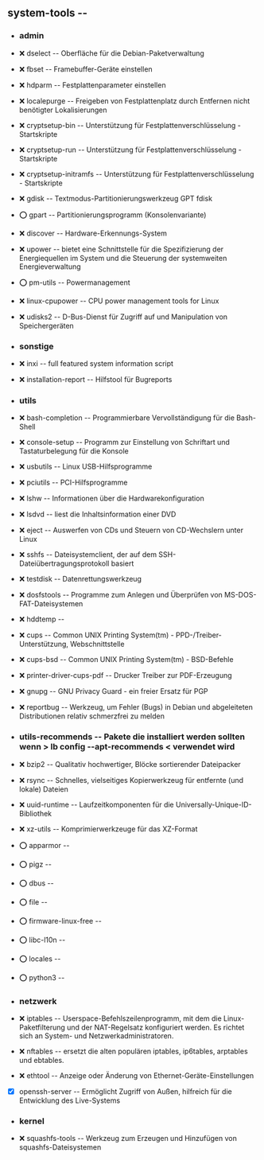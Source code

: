 ##  system-tools  -- 

- ###  admin

- :x:  dselect  --	Oberfläche für die Debian-Paketverwaltung
- :x:  fbset  --	Framebuffer-Geräte einstellen
- :x:  hdparm  --	Festplattenparameter einstellen
- :x:  localepurge  --	Freigeben von Festplattenplatz durch Entfernen nicht benötigter Lokalisierungen 
- :x:  cryptsetup-bin  --	Unterstützung für Festplattenverschlüsselung - Startskripte
- :x:  cryptsetup-run  --	Unterstützung für Festplattenverschlüsselung - Startskripte
- :x:  cryptsetup-initramfs  --	Unterstützung für Festplattenverschlüsselung - Startskripte
- :x:  gdisk  --	Textmodus-Partitionierungswerkzeug GPT fdisk
- :o:  gpart  --	Partitionierungsprogramm (Konsolenvariante)
- :x:  discover  --	Hardware-Erkennungs-System
- :x:  upower  --	bietet eine Schnittstelle für die Spezifizierung der Energiequellen im System und die Steuerung der systemweiten Energieverwaltung
- :o:  pm-utils  --	Powermanagement
- :x:  linux-cpupower  -- CPU power management tools for Linux
- :x:  udisks2  --	D-Bus-Dienst für Zugriff auf und Manipulation von Speichergeräten

- ### sonstige

- :x:  inxi  --		full featured system information script
- :x:  installation-report  --	Hilfstool für Bugreports

- ###  utils

- :x:  bash-completion  -- Programmierbare Vervollständigung für die Bash-Shell
- :x:  console-setup  -- Programm zur Einstellung von Schriftart und Tastaturbelegung für die Konsole
- :x:  usbutils  --	Linux USB-Hilfsprogramme 
- :x:  pciutils  --	PCI-Hilfsprogramme
- :x:  lshw  --		Informationen über die Hardwarekonfiguration
- :x:  lsdvd  --	liest die Inhaltsinformation einer DVD
- :x:  eject  --	Auswerfen von CDs und Steuern von CD-Wechslern unter Linux
- :x:  sshfs  --	Dateisystemclient, der auf dem SSH-Dateiübertragungsprotokoll basiert
- :x:  testdisk  --	Datenrettungswerkzeug
- :x:  dosfstools  --	Programme zum Anlegen und Überprüfen von MS-DOS-FAT-Dateisystemen
- :x:  hddtemp  --	

- :x:  cups  --		Common UNIX Printing System(tm) - PPD-/Treiber-Unterstützung, Webschnittstelle
- :x:  cups-bsd  --	Common UNIX Printing System(tm) - BSD-Befehle 
- :x:  printer-driver-cups-pdf  -- Drucker Treiber zur PDF-Erzeugung

- :x:  gnupg  --	GNU Privacy Guard - ein freier Ersatz für PGP

- :x:  reportbug  --		Werkzeug, um Fehler (Bugs) in Debian und abgeleiteten Distributionen relativ schmerzfrei zu melden

- ###  utils-recommends  -- Pakete die installiert werden sollten wenn > lb config --apt-recommends < verwendet wird

- :x:  bzip2  --	Qualitativ hochwertiger, Blöcke sortierender Dateipacker
- :x:  rsync  --	Schnelles, vielseitiges Kopierwerkzeug für entfernte (und lokale) Dateien
- :x:  uuid-runtime  --	Laufzeitkomponenten für die Universally-Unique-ID-Bibliothek
- :x:  xz-utils  --	Komprimierwerkzeuge für das XZ-Format 

- :o:  apparmor  --
- :o:  pigz  --

- :o:  dbus  --
- :o:  file  --
- :o:  firmware-linux-free  --
- :o:  libc-l10n  --
- :o:  locales  --
- :o:  python3  --


- ### netzwerk

- :x:  iptables  --	Userspace-Befehlszeilenprogramm, mit dem die Linux-Paketfilterung und der NAT-Regelsatz konfiguriert werden. Es richtet sich an System- und Netzwerkadministratoren.
- :x:  nftables  --	ersetzt die alten populären iptables, ip6tables, arptables und ebtables.

- :x:  ethtool  --	Anzeige oder Änderung von Ethernet-Geräte-Einstellungen

- [x]  openssh-server  -- Ermöglicht Zugriff von Außen, hilfreich für die Entwicklung des Live-Systems


- ###  kernel

- :x:  squashfs-tools  -- Werkzeug zum Erzeugen und Hinzufügen von squashfs-Dateisystemen


